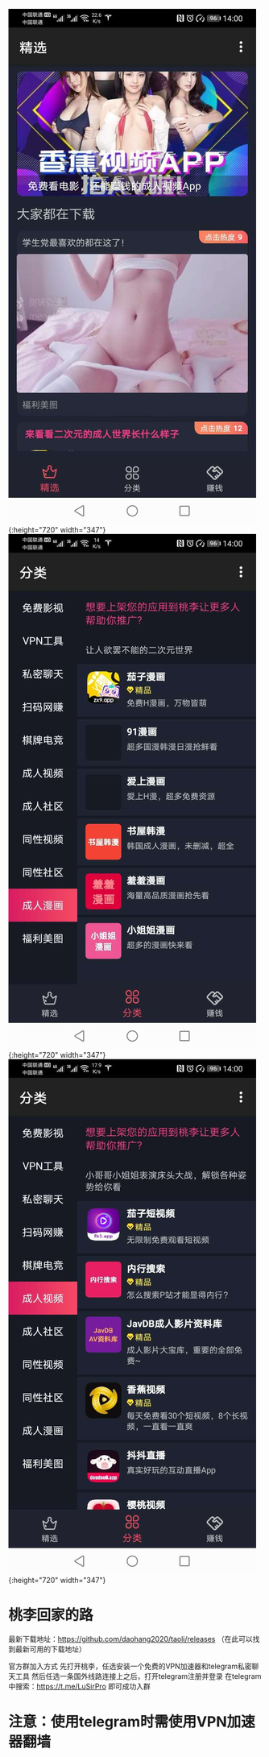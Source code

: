 ![image1](images/61591082307_.pic.jpg){:height="720" width="347"}
![image2](images/51591082306_.pic.jpg){:height="720" width="347"}
![image3](images/31591082304_.pic.jpg){:height="720" width="347"}

# 桃李回家的路

最新下载地址：https://github.com/daohang2020/taoli/releases
（在此可以找到最新可用的下载地址）

官方群加入方式
先打开桃李，任选安装一个免费的VPN加速器和telegram私密聊天工具
然后任选一条国外线路连接上之后，打开telegram注册并登录
在telegram中搜索：https://t.me/LuSirPro 即可成功入群

# 注意：使用telegram时需使用VPN加速器翻墙
